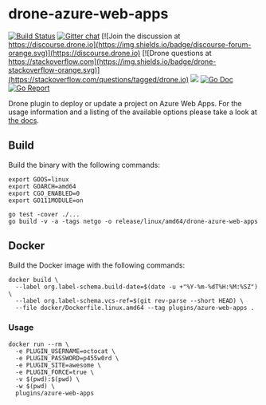 # drone-azure-web-apps

[![Build Status](http://cloud.drone.io/api/badges/drone-plugins/drone-azure-web-apps/status.svg)](http://cloud.drone.io/drone-plugins/drone-azure-web-apps)
[![Gitter chat](https://badges.gitter.im/drone/drone.png)](https://gitter.im/drone/drone)
[![Join the discussion at https://discourse.drone.io](https://img.shields.io/badge/discourse-forum-orange.svg)](https://discourse.drone.io)
[![Drone questions at https://stackoverflow.com](https://img.shields.io/badge/drone-stackoverflow-orange.svg)](https://stackoverflow.com/questions/tagged/drone.io)
[![](https://images.microbadger.com/badges/image/plugins/azure-web-apps.svg)](https://microbadger.com/images/plugins/azure-web-apps "Get your own image badge on microbadger.com")
[![Go Doc](https://godoc.org/github.com/drone-plugins/drone-azure-web-apps?status.svg)](http://godoc.org/github.com/drone-plugins/drone-azure-web-apps)
[![Go Report](https://goreportcard.com/badge/github.com/drone-plugins/drone-azure-web-apps)](https://goreportcard.com/report/github.com/drone-plugins/drone-azure-web-apps)

Drone plugin to deploy or update a project on Azure Web Apps. For the usage information and a listing of the available options please take a look at [the docs](DOCS.md).

## Build

Build the binary with the following commands:

```
export GOOS=linux
export GOARCH=amd64
export CGO_ENABLED=0
export GO111MODULE=on

go test -cover ./...
go build -v -a -tags netgo -o release/linux/amd64/drone-azure-web-apps
```

## Docker

Build the Docker image with the following commands:

```
docker build \
  --label org.label-schema.build-date=$(date -u +"%Y-%m-%dT%H:%M:%SZ") \
  --label org.label-schema.vcs-ref=$(git rev-parse --short HEAD) \
  --file docker/Dockerfile.linux.amd64 --tag plugins/azure-web-apps .
```

### Usage

```
docker run --rm \
  -e PLUGIN_USERNAME=octocat \
  -e PLUGIN_PASSWORD=p455w0rd \
  -e PLUGIN_SITE=awesome \
  -e PLUGIN_FORCE=true \
  -v $(pwd):$(pwd) \
  -w $(pwd) \
  plugins/azure-web-apps
```
